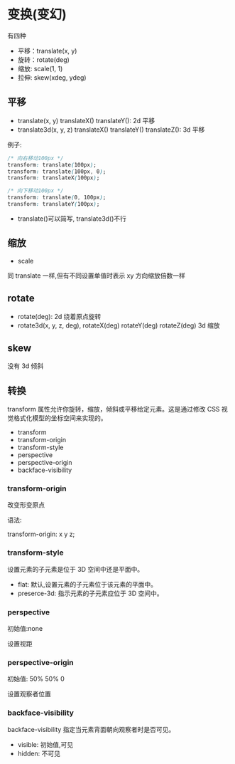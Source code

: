 # 变换(变幻)

有四种

- 平移：translate(x, y)
- 旋转：rotate(deg)
- 缩放: scale(1, 1)
- 拉伸: skew(xdeg, ydeg)

## 平移

- translate(x, y) translateX() translateY(): 2d 平移
- translate3d(x, y, z) translateX() translateY() translateZ(): 3d 平移

例子:

```css
/* 向右移动100px */
transform: translate(100px);
transform: translate(100px, 0);
transform: translateX(100px);

/* 向下移动100px */
transform: translate(0, 100px);
transform: translateY(100px);
```

- translate()可以简写, translate3d()不行

## 缩放

- scale

同 translate 一样,但有不同设置单值时表示 xy 方向缩放倍数一样

## rotate

- rotate(deg): 2d 绕着原点旋转
- rotate3d(x, y, z, deg), rotateX(deg) rotateY(deg) rotateZ(deg) 3d 缩放

## skew

没有 3d 倾斜

## 转换

transform 属性允许你旋转，缩放，倾斜或平移给定元素。这是通过修改 CSS 视觉格式化模型的坐标空间来实现的。

- transform
- transform-origin
- transform-style
- perspective
- perspective-origin
- backface-visibility

### transform-origin

改变形变原点

语法:

transform-origin: x y z;

### transform-style

设置元素的子元素是位于 3D 空间中还是平面中。

- flat: 默认,设置元素的子元素位于该元素的平面中。
- preserce-3d: 指示元素的子元素应位于 3D 空间中。

### perspective

初始值:none

设置视距

### perspective-origin

初始值: 50% 50% 0

设置观察者位置

### backface-visibility

backface-visibility 指定当元素背面朝向观察者时是否可见。

- visible: 初始值,可见
- hidden: 不可见
